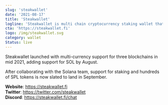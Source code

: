 ```yaml
---
slug: 'steakwallet'
date: '2021-08-17'
title: 'Steakwallet'
logline: 'Steakwallet is multi chain cryptocurrency staking wallet that supports SOL and many other SPL tokens'
cta: 'https://steakwallet.fi'
logo: /img/steakwallet.svg
category: wallet
Status: live
---
```


Steakwallet launched with multi-currency support for three blockchains in mid 2021, adding support for SOL by August.

After collaborating with the Solana team, support for staking and hundreds of SPL tokens is now slated to land in September.

<b>Website</b>: https://steakwallet.fi </br>
<b>Twitter</b>: https://twitter.com/steakwallet </br>
<b>Discord</b>: https://steakwallet.fi/chat </br>
